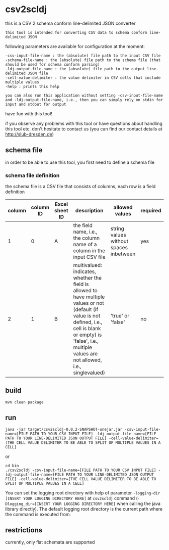 # csv2scldj

this is a CSV 2 schema conform line-delimited JSON converter

	this tool is intended for converting CSV data to schema conform line-delimited JSON

following parameters are available for configuration at the moment:

	-csv-input-file-name : the (absolute) file path to the input CSV file
	-schema-file-name : the (absolute) file path to the schema file (that should be used for schema conform parsing)
	-ldj-output-file-name : the (absolute) file path to the output line-delimited JSON file
	-cell-value-delimiter : the value delimiter in CSV cells that include multiple values
	-help : prints this help

	you can also run this application without setting -csv-input-file-name and -ldj-output-file-name, i.e., then you can simply rely on stdin for input and stdout for output

have fun with this tool!

if you observe any problems with this tool or have questions about handling this tool etc. don't hesitate to contact us
(you can find our contact details at http://slub-dresden.de)

## schema file

in order to be able to use this tool, you first need to define a schema file

### schema file definition

the schema file is a CSV file that consists of columns, each row is a field definition

| column | column ID | Excel sheet ID | description | allowed values | required |
|--------|-----------|----------------|-------------|----------------|----------|
|1|0|A|the field name, i.e., the column name of a column in the input CSV file|string values without spaces inbetween|yes|
|2|1|B|multivalued: indicates, whether the field is allowed to have multiple values or not (default (if value is not defined, i.e., cell is blank or empty) is 'false', i.e., multiple values are not allowed, i.e., singlevalued)|'true' or 'false'|no|

## build

    mvn clean package

## run

    java -jar target/csv2scldj-0.0.2-SNAPSHOT-onejar.jar -csv-input-file-name=[FILE PATH TO YOUR CSV INPUT FILE] -ldj-output-file-name=[FILE PATH TO YOUR LINE-DELIMITED JSON OUTPUT FILE] -cell-value-delimiter=[THE CELL VALUE DELIMITER TO BE ABLE TO SPLIT UP MULTIPLE VALUES IN A CELL]

or

    cd bin 
    ./csv2scldj -csv-input-file-name=[FILE PATH TO YOUR CSV INPUT FILE] -ldj-output-file-name=[FILE PATH TO YOUR LINE-DELIMITED JSON OUTPUT FILE] -cell-value-delimiter=[THE CELL VALUE DELIMITER TO BE ABLE TO SPLIT UP MULTIPLE VALUES IN A CELL]

You can set the logging root directory with help of parameter ```-logging-dir [INSERT YOUR LOGGING DIRECTORY HERE]``` at ```csv2scldj``` command (```-Dlogging_dir=[INSERT YOUR LOGGING DIRECTORY HERE]``` when calling the java library directly). The default logging root directory is the current path where the command is executed from.

## restrictions

currently, only flat schemata are supported